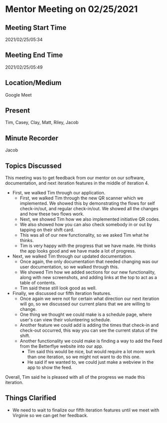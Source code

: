 # Mentor Meeting on 02/25/2021

## Meeting Start Time

2021/02/25/05:34

## Meeting End Time

2021/02/25/05:49

## Location/Medium

Google Meet

## Present

Tim, Casey, Clay, Matt, Riley, Jacob

## Minute Recorder

Jacob

## Topics Discussed

This meeting was to get feedback from our mentor on our software, documentation, and next iteration features in the middle of iteration 4.

- First, we walked Tim through our application.
  - First, we walked Tim through the new QR scanner which we implemented. We showed this by demonstrating the flows for self check-in/out, and regular check-in/out. We showed all the changes and how these two flows work.
  - Next, we showed Tim how we also implemented initiative QR codes.
  - We also showed how you can also check somebody in or out by tapping on their shift card.
  - This was all of our new functionality, so we asked Tim what he thinks.
  - Tim is very happy with the progress that we have made. He thinks the app looks good and we have made a lot of progress.
- Next, we walked Tim through our updated documentation.
  - Once again, the only documentation that needed changing was our user documentation, so we walked through this.
  - We showed Tim how we added sections for our new functionality, along with new screenshots, and adding links at the top to act as a table of contents.
  - Tim said these still look good as well.
- Finally, we discussed our fifth iteration features.
  - Once again we were not for certain what direction our next iteration will go, so we discussed our current plans that we are willing to change.
  - One thing we thought we could make is a schedule page, where user's can view their volunteering schedule.
  - Another feature we could add is adding the times that check-in and check-out occurred, this way you can see the current status of the shift.
  - Another functionality we could make is finding a way to add the Feed from the Betterflye website into our app.
    - Tim said this would be nice, but would require a lot more work than one iteration, so we might not want to do this one.
    - He said if we wanted to, we could just make a webview in the app to show the feed.

Overall, Tim said he is pleased with all of the progress we made this iteration.

## Things Clarified

- We need to wait to finalize our fifth iteration features until we meet with Virginie so we can get her feedback.